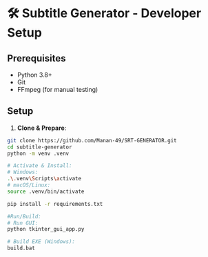 # 🛠 Subtitle Generator - Developer Setup

## Prerequisites
- Python 3.8+
- Git
- FFmpeg (for manual testing)

## Setup

1. **Clone & Prepare**:
```bash
git clone https://github.com/Manan-49/SRT-GENERATOR.git
cd subtitle-generator
python -m venv .venv

# Activate & Install:
# Windows:
.\.venv\Scripts\activate
# macOS/Linux:
source .venv/bin/activate

pip install -r requirements.txt

#Run/Build:
# Run GUI:
python tkinter_gui_app.py

# Build EXE (Windows):
build.bat